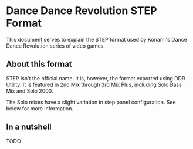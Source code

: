 # Dance Dance Revolution STEP Format

This document serves to explain the STEP format used by Konami's Dance Dance
Revolution series of video games.

## About this format

STEP isn't the official name. It is, however, the format exported using DDR
Utility. It is featured in 2nd Mix through 3rd Mix Plus, including Solo Bass
Mix and Solo 2000.

The Solo mixes have a slight variation in step panel configuration. See below
for more information.

## In a nutshell

TODO
